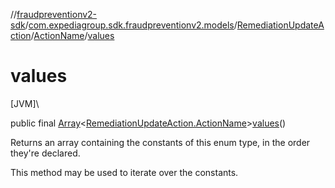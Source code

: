 //[fraudpreventionv2-sdk](../../../../index.md)/[com.expediagroup.sdk.fraudpreventionv2.models](../../index.md)/[RemediationUpdateAction](../index.md)/[ActionName](index.md)/[values](values.md)

# values

[JVM]\

public final [Array](https://kotlinlang.org/api/latest/jvm/stdlib/kotlin/-array/index.html)&lt;[RemediationUpdateAction.ActionName](index.md)&gt;[values](values.md)()

Returns an array containing the constants of this enum type, in the order they're declared.

This method may be used to iterate over the constants.
